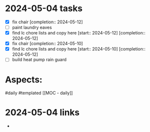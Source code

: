 
# 2024-05-04 tasks

- [x] fix chair  [completion:: 2024-05-12]
- [ ] paint laundry eaves
- [x] find lc chore lists and copy here  [start:: 2024-05-12]  [completion:: 2024-05-12]
- [x] fix chair  [completion:: 2024-05-10]
- [x] find lc chore lists and copy here  [start:: 2024-05-10]  [completion:: 2024-05-12]
- [ ] build heat pump rain guard

# Aspects:
#daily #templated
[[MOC - daily]]

# 2024-05-04 links
- 



